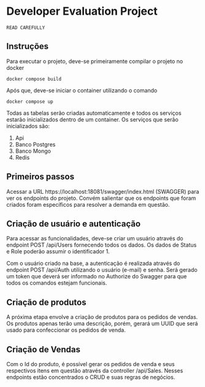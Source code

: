 # Developer Evaluation Project

`READ CAREFULLY`

## Instruções

Para executar o projeto, deve-se primeiramente compilar o projeto no docker

`docker compose build`

Após que, deve-se iniciar o container utilizando o comando

`docker compose up`

Todas as tabelas serão criadas automaticamente e todos os serviços estarão inicializados dentro de um container. Os serviços que serão inicializados são:

1. Api
2. Banco Postgres
3. Banco Mongo
4. Redis

## Primeiros passos

Acessar a URL https://localhost:18081/swagger/index.html (SWAGGER) para ver os endpoints do projeto. Convém salientar que os endpoints que foram criados foram específicos para resolver a demanda em questão.

## Criação de usuário e autenticação

Para acessar as funcionalidades, deve-se criar um usuário através do endpoint POST /api/Users fornecendo todos os dados. Os dados de Status e Role poderão assumir o identificador 1.

Com o usuário criado na base, a autenticação é realizada através do endpoint POST /api/Auth utilizando o usuário (e-mail) e senha. Será gerado um token que deverá ser informado no Authorize do Swagger para que todos os comandos estejam funcionais.

## Criação de produtos

A próxima etapa envolve a criação de produtos para os pedidos de vendas. Os produtos apenas terão uma descrição, porém, gerará um UUID que será usado para confeccionar os pedidos de venda.

## Criação de Vendas

Com o Id do produto, é possível gerar os pedidos de venda e seus respectivos itens em questão através da controller /api/Sales. Nesses endpoints estão concentrados o CRUD e suas regras de negócios.

